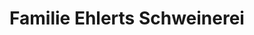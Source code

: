 ---
title: "Familie Ehlerts Schweinerei"
url: /doerentrup/familie-ehlerts-schweinerei/
shop: Kiosk
---